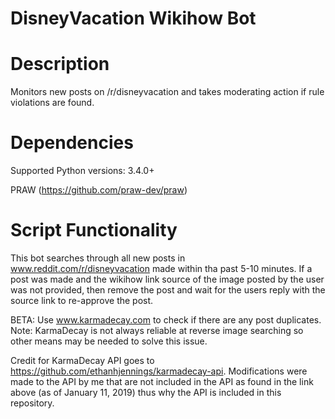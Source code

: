 DisneyVacation Wikihow Bot
=========================

Description
===========

Monitors new posts on /r/disneyvacation and takes moderating action if rule violations are found.


Dependencies
=================
Supported Python versions: 3.4.0+ 

PRAW (https://github.com/praw-dev/praw)


Script Functionality
=====================

This bot searches through all new posts in www.reddit.com/r/disneyvacation made within tha past 5-10 minutes. If a post was made and the wikihow link source of the image posted by the user was not provided, then remove the post and wait for the users reply with the source link to re-approve the post.

BETA: Use www.karmadecay.com to check if there are any post duplicates. Note: KarmaDecay is not always reliable at reverse image searching so other means may be needed to solve this issue. 

Credit for KarmaDecay API goes to https://github.com/ethanhjennings/karmadecay-api. Modifications were made to the API by me that are not included in the API as found in the link above (as of January 11, 2019) thus why the API is included in this repository.
